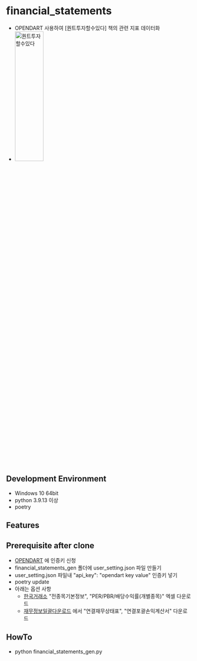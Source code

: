 # financial_statements 
 - OPENDART 사용하여 [퀀트투자할수있다] 책의 관련 지표 데이터화 
 - <img src="http://image.yes24.com/goods/45504859/XL)" width="40%" height="30%" title="px(픽셀) 크기 설정" alt="퀀트투자할수있다"></img>

## Development Environment
 - Windows 10 64bit
 - python 3.9.13 이상 
 - poetry 

## Features

## Prerequisite after clone 
 - [OPENDART](https://opendart.fss.or.kr/) 에 인증키 신청
 - financial_statements_gen 폴더에 user_setting.json 파일 만들기
 - user_setting.json 파일내 "api_key": "opendart key value" 인증키 넣기
 - poetry update
 - 아래는 옵션 사항
    - [한국거래소](http://data.krx.co.kr/contents/MDC/MDI/mdiLoader/index.cmd?menuId=MDC0201020101) "전종목기본정보", "PER/PBR/배당수익률(개별종목)" 엑셀 다운로드
    - [재무정보일괄다운로드](https://opendart.fss.or.kr/disclosureinfo/fnltt/dwld/main.do) 에서 "연결재무상태표", "연결포괄손익계산서" 다운로드

## HowTo 
 - python financial_statements_gen.py

